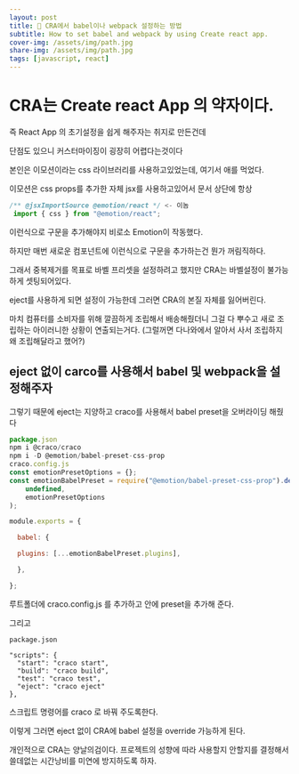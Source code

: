 ```yaml
---
layout: post
title: 🤞 CRA에서 babel이나 webpack 설정하는 방법
subtitle: How to set babel and webpack by using Create react app.
cover-img: /assets/img/path.jpg
share-img: /assets/img/path.jpg
tags: [javascript, react]
---
```


# CRA는 Create react App 의 약자이다.

즉 React App 의 초기설정을 쉽게 해주자는 취지로 만든건데

단점도 있으니 커스터마이징이 굉장히 어렵다는것이다

본인은 이모션이라는 css 라이브러리를 사용하고있었는데, 여기서 애를 먹었다.

이모션은 css props를 추가한 자체 jsx를 사용하고있어서 문서 상단에 항상


```javascript
/** @jsxImportSource @emotion/react */ <- 이놈
 import { css } from "@emotion/react";
```

이런식으로 구문을 추가해야지 비로소 Emotion이 작동했다.

하지만 매번 새로운 컴포넌트에 이런식으로 구문을 추가하는건 뭔가 꺼림직하다.

그래서 중복제거를 목표로 바벨 프리셋을 설정하려고 했지만 CRA는 바벨설정이 불가능하게 셋팅되어있다.

eject를 사용하게 되면 설정이 가능한데 그러면 CRA의 본질 자체를 잃어버린다.

마치 컴퓨터를 소비자를 위해 깔끔하게 조립해서 배송해줬더니 그걸 다 뿌수고 새로 조립하는 아이러니한 상황이 연출되는거다. 
(그럴꺼면 다나와에서 알아서 사서 조립하지 왜 조립해달라고 했어?)

## eject 없이 carco를 사용해서 babel 및 webpack을 설정해주자

그렇기 때문에 eject는 지양하고 craco를 사용해서 babel preset을 오버라이딩 해줬다

```javascript
package.json
npm i @craco/craco
npm i -D @emotion/babel-preset-css-prop
craco.config.js
const emotionPresetOptions = {};
const emotionBabelPreset = require("@emotion/babel-preset-css-prop").default(
    undefined,
    emotionPresetOptions
);
```

```javascript
module.exports = {

  babel: {

  plugins: [...emotionBabelPreset.plugins],

  },

};
```

루트폴더에 craco.config.js 를 추가하고 안에 preset을 추가해 준다.

그리고

```
package.json

"scripts": {
  "start": "craco start",
  "build": "craco build",
  "test": "craco test",
  "eject": "craco eject"
},
```

스크립트 명령어를 craco 로 바꿔 주도록한다.

이렇게 그러면 eject 없이 CRA에 babel 설정을 override 가능하게 된다.

개인적으로 CRA는 양날의검이다. 프로젝트의 성향에 따라 사용할지 안할지를 결정해서 쓸데없는 시간낭비를 미연에 방지하도록 하자.
